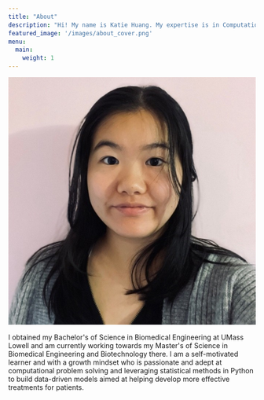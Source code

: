 ```yaml
---
title: "About"
description: "Hi! My name is Katie Huang. My expertise is in Computational Biology."
featured_image: '/images/about_cover.png'
menu:
  main:
    weight: 1
---
```


![](katie_huang.jpg "Image of Katie Huang")

I obtained my Bachelor's of Science in Biomedical Engineering at UMass Lowell and am currently working towards my Master's of Science in Biomedical Engineering and Biotechnology there. I am a self-motivated learner and with a growth mindset who is passionate and adept at computational problem solving and leveraging statistical methods in Python to build data-driven models aimed at helping develop more effective treatments for patients.

